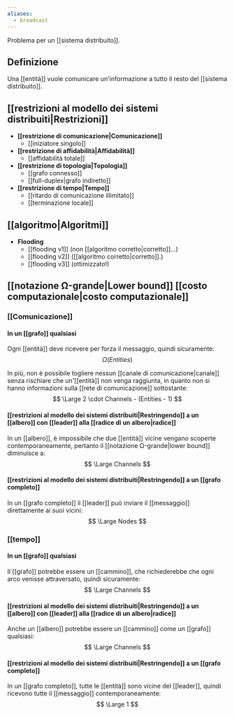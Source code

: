 ```yaml
---
aliases:
  - broadcast
---
```


Problema per un [[sistema distribuito]].

## Definizione

Una [[entità]] vuole comunicare un'informazione a tutto il resto del [[sistema distribuito]].

## [[restrizioni al modello dei sistemi distribuiti|Restrizioni]]

- **[[restrizione di comunicazione|Comunicazione]]**
	- [[iniziatore singolo]]
- **[[restrizione di affidabilità|Affidabilità]]**
	- [[affidabilità totale]]
- **[[restrizione di topologia|Topologia]]**
	- [[grafo connesso]]
	- [[full-duplex|grafo indiretto]]
- **[[restrizione di tempo|Tempo]]**
	- [[ritardo di comunicazione illimitato]]
	- [[terminazione locale]]

## [[algoritmo|Algoritmi]]

- **Flooding**
	- [[flooding v1]] (non [[algoritmo corretto|corretto]]...)
	- [[flooding v2]] ([[algoritmo corretto|corretto]].)
	- [[flooding v3]] (ottimizzato!)

## [[notazione Ω-grande|Lower bound]] [[costo computazionale|costo computazionale]]

### [[Comunicazione]]

#### In un [[grafo]] qualsiasi

Ogni [[entità]] deve ricevere per forza il messaggio, quindi sicuramente:
$$
\Omega(Entities)
$$

In più, non è possibile togliere nessun [[canale di comunicazione|canale]] senza rischiare che un'[[entità]] non venga raggiunta, in quanto non si hanno informazioni sulla [[rete di comunicazione]] sottostante:
$$
\Large 2 \cdot Channels - (Entities - 1)
$$

#### [[restrizioni al modello dei sistemi distribuiti|Restringendo]] a un [[albero]] con [[leader]] alla [[radice di un albero|radice]]

In un [[albero]], è impossibile che due [[entità]] vicine vengano scoperte contemporaneamente, pertanto il [[notazione Ω-grande|lower bound]] diminuisce a:
$$
\Large Channels
$$

#### [[restrizioni al modello dei sistemi distribuiti|Restringendo]] a un [[grafo completo]]

In un [[grafo completo]] il [[leader]] può inviare il [[messaggio]] direttamente ai suoi vicini:
$$
\Large Nodes
$$

### [[tempo]]

#### In un [[grafo]] qualsiasi

Il [[grafo]] potrebbe essere un [[cammino]], che richiederebbe che ogni arco venisse attraversato, quindi sicuramente:
$$
\Large Channels
$$

#### [[restrizioni al modello dei sistemi distribuiti|Restringendo]] a un [[albero]] con [[leader]] alla [[radice di un albero|radice]]

Anche un [[albero]] potrebbe essere un [[cammino]] come un [[grafo]] qualsiasi:
$$
\Large Channels
$$

#### [[restrizioni al modello dei sistemi distribuiti|Restringendo]] a un [[grafo completo]]

In un [[grafo completo]], tutte le [[entità]] sono vicine del [[leader]], quindi ricevono tutte il [[messaggio]] contemporaneamente:
$$
\Large 1
$$
